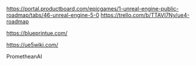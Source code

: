 <!--
 * @features: 功能
 * @description: 说明
 * @Date: 2022-05-20 22:47:37
 * @Author: judu233(769471424@qq.com)
 * @LastEditTime: 2022-05-21 00:46:33
 * @LastEditors: judu233
-->

https://portal.productboard.com/epicgames/1-unreal-engine-public-roadmap/tabs/46-unreal-engine-5-0
https://trello.com/b/TTAVI7Ny/ue4-roadmap

https://blueprintue.com/

https://ue5wiki.com/

PrometheanAI
